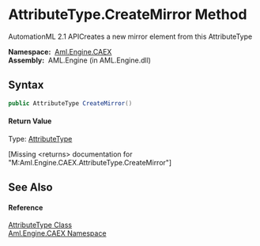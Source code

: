 AttributeType.CreateMirror Method
=================================
AutomationML 2.1 APICreates a new mirror element from this AttributeType

  **Namespace:**  [Aml.Engine.CAEX][1]  
  **Assembly:**  AML.Engine (in AML.Engine.dll)

Syntax
------

```csharp
public AttributeType CreateMirror()
```

#### Return Value
Type: [AttributeType][2]  

[Missing &lt;returns> documentation for "M:Aml.Engine.CAEX.AttributeType.CreateMirror"]


See Also
--------

#### Reference
[AttributeType Class][2]  
[Aml.Engine.CAEX Namespace][1]  

[1]: ../README.md
[2]: README.md
[3]: https://www.automationml.org
[4]: ../../icons/logoShade.png
